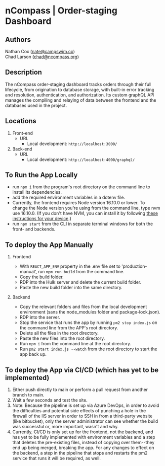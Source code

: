 # nCompass | Order-staging Dashboard

## Authors

Nathan Cox (<nate@campswim.co>)  
Chad Larson (<chad@ncompass.org>)

## Description

The nCompass order-staging dashboard tracks orders through their full lifecycle, from origination to database storage, with built-in error tracking and resolution, authentication, and authorization. Its custom graphQL API manages the compiling and relaying of data between the frontend and the databases used in the project.

## Locations

1. Front-end
    - URL
      - Local development: `http://localhost:3000/`
2. Back-end
    - URL
      - Local development: `http://localhost:4000/graphql/`

## To Run the App Locally

- run `npm i` from the program's root directory on the command line to install its dependencies.
- add the required environment variables in a dotenv file.
- Currently, the frontend requires Node version 16.10.0 or lower. To change the Node version you're using from the command line, type nvm use 16.10.0. (If you don't have NVM, you can install it by following [these instructions for your device](https://www.freecodecamp.org/news/node-version-manager-nvm-install-guide/).)
- run `npm start` from the CLI in separate terminal windows for both the front- and backends.

## To deploy the App Manually

1. Frontend
  
    - With `REACT_APP_ENV` property in the .env file set to 'production-manual', run `npm run build` from the command line.
    - Copy the build folder.
    - RDP into the Hulk server and delete the current build folder.
    - Paste the new build folder into the same directory.

2. Backend

    - Copy the relevant folders and files from the local development environment (sans the node_modules folder and package-lock.json).
    - RDP into the server.
    - Stop the service that runs the app by running `pm2 stop index.js` on the command line from the APP's root directory.
    - Delete all the files in the root directory.
    - Paste the new files into the root directory.
    - Run `npm i` from the command line at the root directory.
    - Run `pm2 start index.js --watch` from the root directory to start the app back up.

## To deploy the App via CI/CD (which has yet to be implemented)

1. Either push directly to main or perform a pull request from another branch to main.
2. Wait a few seconds and test the site.
3. Note: Because the pipeline is set up via Azure DevOps, in order to avoid the difficulties and potential side effects of punching a hole in the firewall of the IIS server in order to SSH in from a third-party website (like bitbucket), only the server administrator can see whether the build was successful or, more important, wasn't and why.
4. Currently, CI/CD is only set up for the frontend, not the backend, and has yet to be fully implemented with environment variables and a step that deletes the pre-existing files, instead of copying over them--they end up being merged, breaking the app. For any changes to effect on the backend, a step in the pipeline that stops and restarts the pm2 service that runs it will be required, as well.
